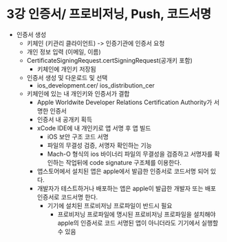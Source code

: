 # 3강 인증서/ 프로비저닝, Push, 코드서명 

- 인증서 생성
  - 키체인 (키관리 클라이언트) -> 인증기관에 인증서 요청
  - 개인 정보 입력 (이메일, 이름)
  - CertificateSigningRequest.certSigningRequest(공개키 포함)
    - 키체인에 개인키 저장됨
  - 인증서 생성 및 다운로드 및 선택
    - ios_development.cer/ ios_distribution_cer
  - 키체인에 있는 내 개인키와 인증서가 결합
    - Apple Worldwite Developer Relations Certification Authority가 서명한 인증서
    - 인증서 내 공개키 획득
    - xCode IDE에 내 개인키로 앱 서명 후 앱 빌드
      - iOS 보안 구조 코드 서명
      - 파일의 무결성 검증, 서명자 확인하는 기능
      - Mach-O 형식의 ios 바이너리 파일의 무결성을 검증하고 서명자를 확인하는 작업뒤에 code signature 구조체를 이용한다.
    - 앱스토어에서 설치된 앱은 apple에서 발급한 인증서로 코드서명 되어 있다.
    - 개발자가 테스트하거나 배포하는 앱은 apple이 발급한 개발자 또는 배포 인증서로 코드서명 한다.
      - 기기에 설치된 프로비저닝 프로파일이 반드시 필요
        - 프로비저닝 프로파일에 명시된 프로비저닝 프로파일을 설치해야 apple의 인증서로 코드 서명된 앱이 아니더라도 기기에서 실행할 수 있음

